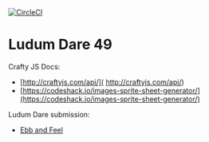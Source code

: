 [![CircleCI](https://circleci.com/gh/baconeta/ludum-dare-49/tree/master.svg?style=svg)](https://circleci.com/gh/baconeta/ludum-dare-49/tree/master)

# Ludum Dare 49


Crafty JS Docs:
- [http://craftyjs.com/api/](
http://craftyjs.com/api/)
- [https://codeshack.io/images-sprite-sheet-generator/](https://codeshack.io/images-sprite-sheet-generator/)

Ludum Dare submission:
- [Ebb and Feel](https://ldjam.com/events/ludum-dare/49/ebb-and-feel)
